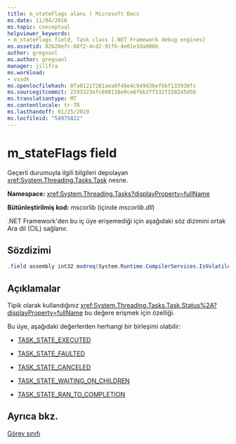 ```yaml
---
title: m_stateFlags alanı | Microsoft Docs
ms.date: 11/04/2016
ms.topic: conceptual
helpviewer_keywords:
- m_stateFlags field, Task class [.NET Framework debug engines]
ms.assetid: 82b20efc-08f2-4cd2-91f6-4e01e3da906b
author: gregvanl
ms.author: gregvanl
manager: jillfra
ms.workload:
- vssdk
ms.openlocfilehash: 0fa01217281aea0f48e4c949d3bef6bf133930fc
ms.sourcegitcommit: 2193323efc608118e0ce6f6b2ff532f158245d56
ms.translationtype: MT
ms.contentlocale: tr-TR
ms.lasthandoff: 01/25/2019
ms.locfileid: "54975822"
---
```

# <a name="mstateflags-field"></a>m_stateFlags field
Geçerli durumuyla ilgili bilgileri depolayan <xref:System.Threading.Tasks.Task> nesne.  
  
 **Namespace:** <xref:System.Threading.Tasks?displayProperty=fullName>  
  
 **Bütünleştirilmiş kod:** mscorlib (içinde *mscorlib.dll*)  
  
 .NET Framework'den bu iç üye erişemediği için aşağıdaki söz dizimini ortak Ara dil (CIL) sağlanır.  
  
## <a name="syntax"></a>Sözdizimi  
  
```csharp  
.field assembly int32 modreq(System.Runtime.CompilerServices.IsVolatile) m_stateFlags  
```  
  
## <a name="remarks"></a>Açıklamalar  
 Tipik olarak kullandığınız <xref:System.Threading.Tasks.Task.Status%2A?displayProperty=fullName> bu değere erişmek için özelliği.  
  
 Bu üye, aşağıdaki değerlerden herhangi bir birleşimi olabilir:  
  
-   [TASK_STATE_EXECUTED](../../extensibility/debugger/task-state-executed-field.md)  
  
-   [TASK_STATE_FAULTED](../../extensibility/debugger/task-state-faulted-field.md)  
  
-   [TASK_STATE_CANCELED](../../extensibility/debugger/task-state-canceled-field.md)  
  
-   [TASK_STATE_WAITING_ON_CHILDREN](../../extensibility/debugger/task-state-waiting-on-children-field.md)  
  
-   [TASK_STATE_RAN_TO_COMPLETION](../../extensibility/debugger/task-state-ran-to-completion-field.md)  
  
## <a name="see-also"></a>Ayrıca bkz.  
 [Görev sınıfı](../../extensibility/debugger/task-class-internal-members.md)
